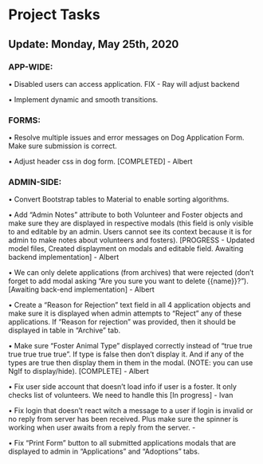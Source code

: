 
#  Project Tasks 					
## Update: Monday, May 25th, 2020

### APP-WIDE:
•	Disabled users can access application. FIX - Ray will adjust backend

•	Implement dynamic and smooth transitions.

### FORMS:

•	Resolve multiple issues and error messages on Dog Application Form. Make sure submission is correct.

•	Adjust header css in dog form. [COMPLETED] - Albert

### ADMIN-SIDE:

•	Convert Bootstrap tables to Material to enable sorting algorithms.

•	Add “Admin Notes” attribute to both Volunteer and Foster objects and make sure they are displayed in respective modals (this field is only visible to and editable by an admin. Users cannot see its context because it is for admin to make notes about volunteers and fosters). [PROGRESS - Updated model files, Created displayment on modals and editable field. Awaiting backend implementation] - Albert

•	We can only delete applications (from archives) that were rejected (don’t forget to add modal asking “Are you sure you want to delete {{name}}?”). [Awaiting back-end implementation] - Albert

•	Create a “Reason for Rejection” text field in all 4 application objects and make sure it is displayed when admin attempts to “Reject” any of these applications. If “Reason for rejection” was provided, then it should be displayed in table in “Archive” tab.

•	Make sure “Foster Animal Type” displayed correctly instead of “true true true true true true”. If type is false then don’t display it. And if any of the types are true then display them in them in the modal. (NOTE: you can use NgIf to display/hide). [COMPLETE] - Albert

•	Fix user side account that doesn’t load info if user is a foster. It only checks list of volunteers. We need to handle this  [In progress] - Ivan

•	Fix login that doesn’t react witch a message to a user if login is invalid or no reply from server has been received. Plus make sure the spinner is working when user awaits from a reply from the server. - 

•	Fix “Print Form” button to all submitted applications modals that are displayed to admin in “Applications” and “Adoptions” tabs.
